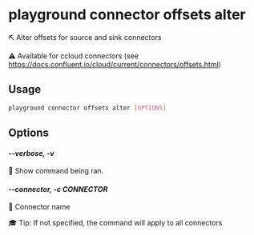 # playground connector offsets alter

⛏️ Alter offsets for source and sink connectors  
  
⚠️ Available for ccloud connectors (see https://docs.confluent.io/cloud/current/connectors/offsets.html)  


## Usage

```bash
playground connector offsets alter [OPTIONS]
```

## Options

#### *--verbose, -v*

🐞 Show command being ran.

#### *--connector, -c CONNECTOR*

🔗 Connector name  
  
🎓 Tip: If not specified, the command will apply to all connectors


